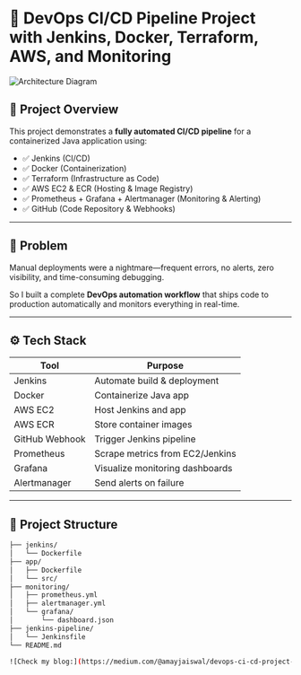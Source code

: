 # 🚀 DevOps CI/CD Pipeline Project with Jenkins, Docker, Terraform, AWS, and Monitoring

![Architecture Diagram](./path-to-your-diagram.png)

## 📌 Project Overview

This project demonstrates a **fully automated CI/CD pipeline** for a containerized Java application using:

- ✅ Jenkins (CI/CD)
- ✅ Docker (Containerization)
- ✅ Terraform (Infrastructure as Code)
- ✅ AWS EC2 & ECR (Hosting & Image Registry)
- ✅ Prometheus + Grafana + Alertmanager (Monitoring & Alerting)
- ✅ GitHub (Code Repository & Webhooks)

---

## 🧠 Problem

Manual deployments were a nightmare—frequent errors, no alerts, zero visibility, and time-consuming debugging.

So I built a complete **DevOps automation workflow** that ships code to production automatically and monitors everything in real-time.

---

## ⚙️ Tech Stack

| Tool            | Purpose                             |
|-----------------|-------------------------------------|
| Jenkins         | Automate build & deployment         |
| Docker          | Containerize Java app               |
| AWS EC2         | Host Jenkins and app                |
| AWS ECR         | Store container images              |
| GitHub Webhook  | Trigger Jenkins pipeline            |
| Prometheus      | Scrape metrics from EC2/Jenkins     |
| Grafana         | Visualize monitoring dashboards     |
| Alertmanager    | Send alerts on failure              |

---

## 📂 Project Structure

```bash
├── jenkins/
│   └── Dockerfile
├── app/
│   ├── Dockerfile
│   └── src/
├── monitoring/
│   ├── prometheus.yml
│   ├── alertmanager.yml
│   └── grafana/
│       └── dashboard.json
├── jenkins-pipeline/
│   └── Jenkinsfile
└── README.md

![Check my blog:](https://medium.com/@amayjaiswal/devops-ci-cd-project-jenkins-ci-cd-pipeline-on-aws-with-ecr-docker-prometheus-grafana-bd0f8c87e982)

